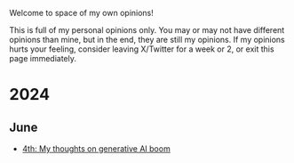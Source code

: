 Welcome to space of my own opinions!

This is full of my personal opinions only. You may or may not have different opinions than mine, but in the end, they are still my opinions. If my opinions hurts your feeling, consider leaving X/Twitter for a week or 2, or exit this page immediately.

# 2024
## June
- [4th: My thoughts on generative AI boom](./2024-04-06_generative_ai.md)